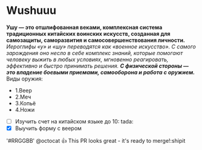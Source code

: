 # Wushuuu
**Ушу — это отшлифованная веками, комплексная система традиционных китайских воинских искусств, созданная для самозащиты, саморазвития и самосовершенствования личности.**
_Иероглифы «у» и «шу» переводятся как «военное искусство». С самого зарождения оно несло в себе комплекс знаний, которые помогают человеку выжить в любых условиях, мгновенно реагировать, эффективно и быстро принимать решения._
**_С физической стороны — это владение боевыми приемами, самооборона и работа с оружием._**
Виды оружия:
* 1.Веер
* 2.Меч
* 3.Копьё
* 4.Ножи

- [ ] Изучить счет на китайском языке до 10: tada:
- [x] Выучить форму с веером

'#RRGGBB'
@octocat :+1: This PR looks great - it's ready to merge!:shipit







